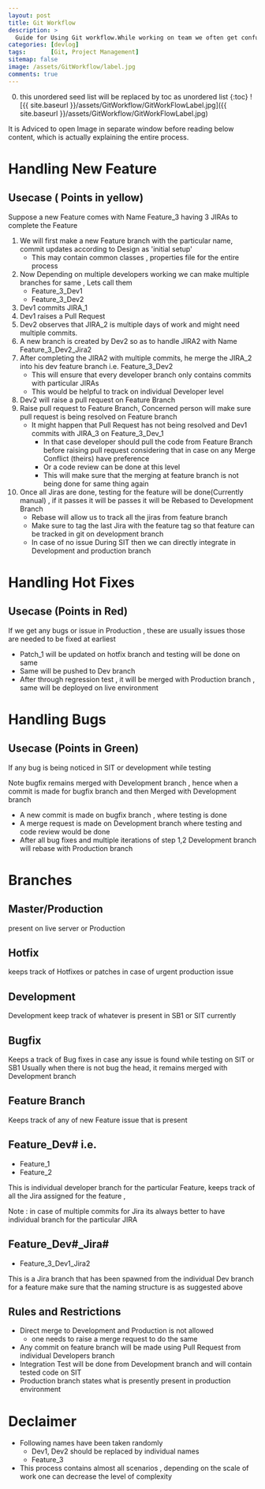 ```yaml
---
layout: post
title: Git Workflow
description: >
  Guide for Using Git workflow.While working on team we often get confused with mutliple branches and a proper managment gets lacking , however with Git Workflow we can get very productive just as team starts following a single workflow.
categories: [devlog]
tags:       [Git, Project Management]
sitemap: false
image: /assets/GitWorkflow/label.jpg
comments: true
---
```

0. this unordered seed list will be replaced by toc as unordered list
{:toc}
![{{ site.baseurl }}/assets/GitWorkflow/GitWorkFlowLabel.jpg]({{ site.baseurl }}/assets/GitWorkflow/GitWorkFlowLabel.jpg)

It is Adviced to open Image in separate window before reading below content, which is actually explaining the entire process.

# Handling New Feature

## Usecase ( Points in yellow)

Suppose a new Feature comes with Name Feature_3 having 3 JIRAs
to complete the Feature

1. We will first make a new Feature branch with the particular
name, commit updates according to Design as 'initial setup'
    - This may contain common classes , properties file for
    the entire process
2. Now Depending on multiple developers working we can
make multiple branches for same , Lets call them
    - Feature_3_Dev1
    - Feature_3_Dev2
3. Dev1 commits JIRA_1
4. Dev1 raises a Pull Request
5. Dev2 observes that JIRA_2 is multiple days of work and
might need multiple commits.
6. A new branch is created by Dev2 so as to handle JIRA2 with
Name Feature_3_Dev2_Jira2
7. After completing the JIRA2 with multiple commits, he merge
the JIRA_2 into his dev feature branch i.e. Feature_3_Dev2
    - This will ensure that every developer branch only
    contains commits with particular JIRAs
    - This would be helpful to track on individual Developer
    level
8. Dev2 will raise a pull request on Feature Branch
9. Raise pull request to Feature Branch, Concerned person will
make sure pull request is being resolved on Feature branch
    - It might happen that Pull Request has not being
    resolved and Dev1 commits with JIRA_3 on
    Feature_3_Dev_1
        - In that case developer should pull the
        code from Feature Branch before raising
        pull request considering that in case on
        any Merge Conflict (theirs) have
        preference
        - Or a code review can be done at this
        level
        - This will make sure that the merging at
        feature branch is not being done for same
        thing again
10. Once all Jiras are done, testing for the feature will be
done(Currently manual) , if it passes it will be passes it will
be Rebased to Development Branch
    - Rebase will allow us to track all the jiras from feature
    branch
    - Make sure to tag the last Jira with the feature tag so
    that feature can be tracked in git on development
    branch
    - In case of no issue During SIT then we can directly
    integrate in Development and production branch

# Handling Hot Fixes

## Usecase (Points in Red)

If we get any bugs or issue in Production , these are usually issues
those are needed to be fixed at earliest

- Patch_1 will be updated on hotfix branch and testing will be
done on same
- Same will be pushed to Dev branch
- After through regression test , it will be merged with
Production branch , same will be deployed on live
environment

# Handling Bugs

## Usecase (Points in Green)

If any bug is being noticed in SIT or development while testing

Note bugfix remains merged with Development branch , hence when
a commit is made for bugfix branch and then Merged with
Development branch

- A new commit is made on bugfix branch , where testing is
done
- A merge request is made on Development branch where
testing and code review would be done
- After all bug fixes and multiple iterations of step 1,2
Development branch will rebase with Production branch

# Branches

## Master/Production

present on live server or Production

## Hotfix

keeps track of Hotfixes or patches in case of urgent production issue

## Development

Development keep track of whatever is present in SB1 or
SIT currently

## Bugfix

Keeps a track of Bug fixes in case any issue is found
while testing on SIT or SB1
Usually when there is not bug the head, it remains
merged with Development branch

## Feature Branch

Keeps track of any of new Feature issue that is present

## Feature_Dev# i.e.

- Feature_1
- Feature_2

This is individual developer branch for the
particular Feature, keeps track of all the Jira
assigned for the feature ,

Note : in case of multiple commits for Jira its always
better to have individual branch for the particular JIRA

## Feature_Dev#_Jira#

- Feature_3_Dev1_Jira2

This is a Jira branch that has been spawned from the
individual Dev branch for a feature make sure that the
naming structure is as suggested above

## Rules and Restrictions

- Direct merge to Development and Production is not allowed
    - one needs to raise a merge request to do the same
- Any commit on feature branch will be made using Pull
Request from individual Developers branch
- Integration Test will be done from Development branch and
will contain tested code on SIT
- Production branch states what is presently present in
production environment

# Declaimer

- Following names have been taken randomly
    - Dev1, Dev2 should be replaced by individual names
    - Feature_3
- This process contains almost all scenarios , depending on the
scale of work one can decrease the level of complexity

